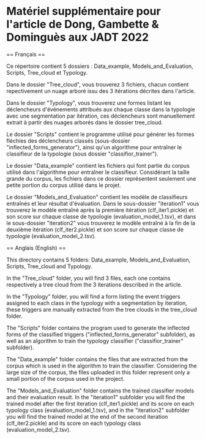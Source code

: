 # Matériel supplémentaire pour l'article de Dong, Gambette & Dominguès aux JADT 2022

== Français ==

Ce répertoire contient 5 dossiers : Data_example, Models_and_Evaluation, Scripts, Tree_cloud et Typology.

Dans le dossier "Tree_cloud", vous trouverez 3 fichiers, chacun contient repectivement un nuage arboré issu des 3 itérations décrites dans l'article.

Dans le dossier "Typology", vous trouverez une formes listant les déclencheurs d'événements attribués aux chaque classe dans la typologie avec une segmentation par itération, ces déclencheurs sont manuellement extrait à partir des nuages arborés dans le dossier tree_cloud.

Le dossier "Scripts" contient le programme utilisé pour générer les formes fléchies des déclencheurs classés (sous-dossier "inflected_forms_generator"), ainsi qu'un algorithme pour entraîner le classifieur de la typologie (sous dossier "classifior_trainer").

Le dossier "Data_example" contient les fichiers qui font partie du corpus utilisé dans l'algorithme pour entraîner le classifieur. Considérant la taille grande du corpus, les fichiers dans ce dossier représentent seulement une petite portion du corpus utilisé dans le projet.

Le dossier "Models_and_Evaluation" contient les modèle de classifieurs entraînés et leur résultat d'évaluation. Dans le sous-dossier "iteration1" vous trouverez le modèle entraîné après la première itération (clf_iter1.pickle) et son score sur chaque classe de typologie (evaluation_model_1.tsv), et dans le sous-dossier "iteration2" vous trouverez le modèle entraîné à la fin de la deuxième itération (clf_iter2.pickle) et son score sur chaque classe de typologie (evaluation_model_2.tsv).


== Anglais (English) ==

This directory contains 5 folders: Data_example, Models_and_Evaluation, Scripts, Tree_cloud and Typology.

In the "Tree_cloud" folder, you will find 3 files, each one contains respectively a tree cloud from the 3 iterations described in the article.

In the "Typology" folder, you will find a form listing the event triggers assigned to each class in the typology with a segmentation by iteration, these triggers are manually extracted from the tree clouds in the tree_cloud folder.

The "Scripts" folder contains the program used to generate the inflected forms of the classified triggers ("inflected_forms_generator" subfolder), as well as an algorithm to train the typology classifier ("classifior_trainer" subfolder).

The "Data_example" folder contains the files that are extracted from the corpus which is used in the algorithm to train the classifier. Considering the large size of the corpus, the files uploaded in this folder represent only a small portion of the corpus used in the project.

The "Models_and_Evaluation" folder contains the trained classifier models and their evaluation result. In the "iteration1" subfolder you will find the trained model after the first iteration (clf_iter1.pickle) and its score on each typology class (evaluation_model_1.tsv), and in the "iteration2" subfolder you will find the trained model at the end of the second iteration (clf_iter2.pickle) and its score on each typology class (evaluation_model_2.tsv).
